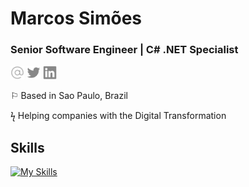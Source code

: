 # Marcos Simões
### Senior Software Engineer | C# .NET Specialist

 <a href="mailto:marcos.simoes@dorotech.com.br" target="_blank" rel="noreferrer noopener"><img src="https://raw.githubusercontent.com/0xShapeShifter/dev-story/master/public/images/socials/at.svg" alt="Email" width="22" height="22" /></a> <a aligh="left" href="https://x.com/marcospsimoes" target="_blank" rel="noreferrer noopener"><img src="https://raw.githubusercontent.com/0xShapeShifter/dev-story/master/public/images/socials/twitter.svg" alt="Twitter" width="22" height="22" /></a> <a aligh="left" href="https://www.linkedin.com/in/marcospsimoes/" target="_blank" rel="noreferrer noopener"><img src="https://raw.githubusercontent.com/0xShapeShifter/dev-story/master/public/images/socials/linkedin.svg" alt="LinkedIn" width="22" height="22" /></a>

⚐ Based in Sao Paulo, Brazil

ϟ Helping companies with the Digital Transformation


 ## Skills

[![My Skills](https://skillicons.dev/icons?i=aws,azure,cs,cpp,dotnet,postman,git,dynamodb,mongodb,mysql,postgres,redis,docker)](https://skillicons.dev)
